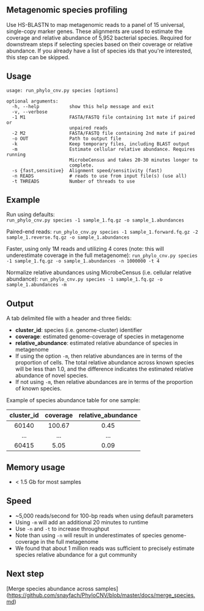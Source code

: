 ## Metagenomic species profiling
Use HS-BLASTN to map metagenomic reads to a panel of 15 universal, single-copy marker genes. 
These alignments are used to estimate the coverage and relative abundance of 5,952 bacterial species.
Required for downstream steps if selecting species based on their coverage or relative abundance. 
If you already have a list of species ids that you're interested, this step can be skipped.

## Usage
```
usage: run_phylo_cnv.py species [options]

optional arguments:
  -h, --help           show this help message and exit
  -v, --verbose
  -1 M1                FASTA/FASTQ file containing 1st mate if paired or
                       unpaired reads
  -2 M2                FASTA/FASTQ file containing 2nd mate if paired
  -o OUT               Path to output file
  -k                   Keep temporary files, including BLAST output
  -m                   Estimate cellular relative abundance. Requires running
                       MicrobeCensus and takes 20-30 minutes longer to
                       complete.
  -s {fast,sensitive}  Alignment speed/sensitivity (fast)
  -n READS             # reads to use from input file(s) (use all)
  -t THREADS           Number of threads to use
```

## Example
Run using defaults:  
`run_phylo_cnv.py species -1 sample_1.fq.gz -o sample_1.abundances`

Paired-end reads:
`run_phylo_cnv.py species -1 sample_1.forward.fq.gz -2 sample_1.reverse.fq.gz -o sample_1.abundances`

Faster, using only 1M reads and utilizing 4 cores (note: this will underestimate coverage in the full metagenome):
`run_phylo_cnv.py species -1 sample_1.fq.gz -o sample_1.abundances -n 1000000 -t 4`

Normalize relative abundances using MicrobeCensus (i.e. cellular relative abundance):
`run_phylo_cnv.py species -1 sample_1.fq.gz -o sample_1.abundances -m`


## Output
A tab delimited file with a header and three fields:  
* **cluster_id**: species (i.e. genome-cluster) identifier  
* **coverage**: estimated genome-coverage of species in metagenome  
* **relative_abundance**: estimated relative abundance of species in metagenome  
* If using the option `-m`, then relative abundances are in terms of the proportion of cells. The total relative abundance across known species will be less than 1.0, and the difference indicates the estimated relative abundance of novel species.  
* If not using `-m`, then relative abundances are in terms of the proportion of known species.  
        
Example of species abundance table for one sample:

| cluster_id      | coverage      | relative_abundance  |
| :----------: |:-------------:| :------------------: |
| 60140         | 100.67        | 0.45              |
| ...           | ...           |   ...               |
| 60415         | 5.05          |   0.09              |


## Memory usage
* < 1.5 Gb for most samples

## Speed
* ~5,000 reads/second for 100-bp reads when using default parameters
* Using `-m` will add an additional 20 minutes to runtime
* Use `-n` and `-t` to increase throughput
* Note than using `-n` will result in underestimates of species genome-coverage in the full metagenome
* We found that about 1 million reads was sufficient to precisely estimate species relative abundance for a gut community

## Next step
[Merge species abundance across samples] (https://github.com/snayfach/PhyloCNV/blob/master/docs/merge_species.md)
